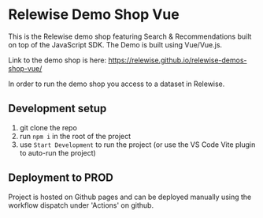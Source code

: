 # Relewise Demo Shop Vue

This is the Relewise demo shop featuring Search & Recommendations built on top of the JavaScript SDK. The Demo is built using Vue/Vue.js.

Link to the demo shop is here: https://relewise.github.io/relewise-demos-shop-vue/

In order to run the demo shop you access to a dataset in Relewise.

## Development setup

1. git clone the repo
2. run `npm i` in the root of the project
3. use `Start Development` to run the project (or use the VS Code Vite plugin to auto-run the project)

## Deployment to PROD

Project is hosted on Github pages and can be deployed manually using the workflow dispatch under 'Actions' on github.
